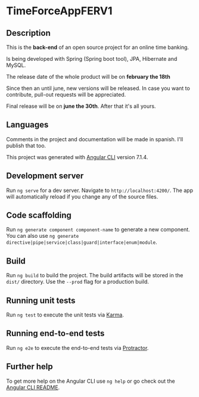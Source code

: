 # TimeForceAppFERV1

## Description

This is the **back-end** of an open source project for an online time banking.

Is being developed with Spring (Spring boot tool), JPA, Hibernate and MySQL.

The release date of the whole product will be on **february the 18th**

Since then an until june, new versions will be released. In case you want to contribute, pull-out requests will be appreciated.

Final release will be on **june the 30th**. After that it's all yours.

## Languages

Comments in the project and documentation will be made in spanish. I'll publish that too.

This project was generated with [Angular CLI](https://github.com/angular/angular-cli) version 7.1.4.

## Development server

Run `ng serve` for a dev server. Navigate to `http://localhost:4200/`. The app will automatically reload if you change any of the source files.

## Code scaffolding

Run `ng generate component component-name` to generate a new component. You can also use `ng generate directive|pipe|service|class|guard|interface|enum|module`.

## Build

Run `ng build` to build the project. The build artifacts will be stored in the `dist/` directory. Use the `--prod` flag for a production build.

## Running unit tests

Run `ng test` to execute the unit tests via [Karma](https://karma-runner.github.io).

## Running end-to-end tests

Run `ng e2e` to execute the end-to-end tests via [Protractor](http://www.protractortest.org/).

## Further help

To get more help on the Angular CLI use `ng help` or go check out the [Angular CLI README](https://github.com/angular/angular-cli/blob/master/README.md).
